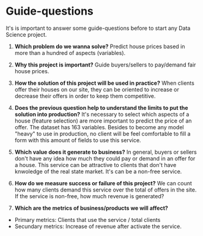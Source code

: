 # Guide-questions

It's is important to answer some guide-questions before to start any Data Science project.

1. **Which problem do we wanna solve?** Predict house prices based in more than a hundred of aspects (variables).

2. **Why this project is important?** Guide buyers/sellers to pay/demand fair house prices.

3. **How the solution of this project will be used in practice?** When clients offer their houses on our site, they can be oriented to increase or decrease their offers in order to keep them competitive.  

4. **Does the previous question help to understand the limits to put the solution into production?** It's necessary to select which aspects of a house (feature selection) are more important to predict the price of an offer. The dataset has 163 variables. Besides to become any model "heavy" to use in production, no client will be feel comfortable to fill a form with this amount of fields to use this service.

5. **Which value does it generate to business?** In general, buyers or sellers don't have any idea how much they could pay or demand in an offer for a house. This service can be attractive to clients that don't have knwoledge of the real state market. It's can be a non-free service.

6. **How do we measure success or failure of this project?** We can count how many clients demand this service over the total of offers in the site. If the service is non-free, how much revenue is generated? 

7. **Which are the metrics of business/products we will affect?**
 - Primary metrics: Clients that use the service / total clients
 - Secundary metrics: Increase of revenue after activate the service.